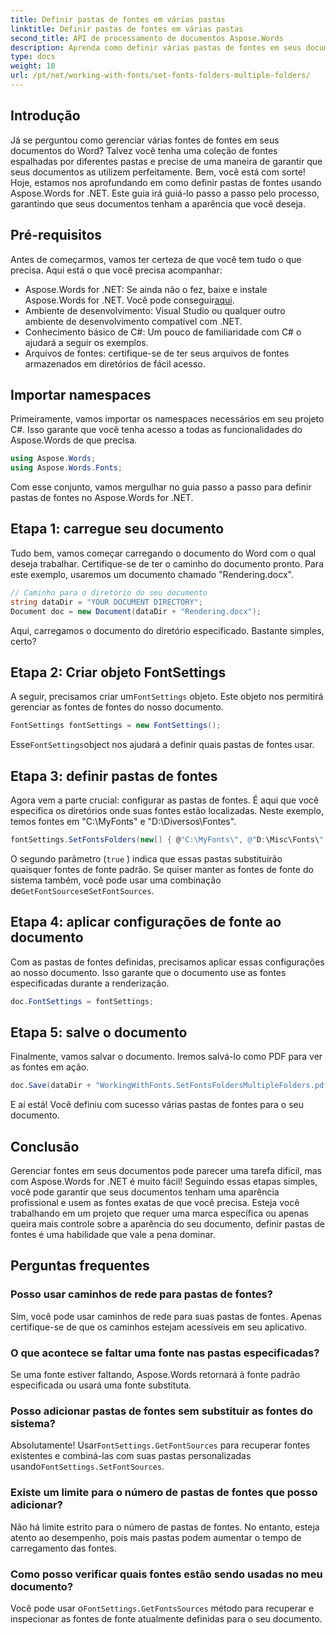 ```yaml
---
title: Definir pastas de fontes em várias pastas
linktitle: Definir pastas de fontes em várias pastas
second_title: API de processamento de documentos Aspose.Words
description: Aprenda como definir várias pastas de fontes em seus documentos do Word usando Aspose.Words for .NET. Este guia passo a passo garante que seus documentos usem as fontes exatas que você precisa.
type: docs
weight: 10
url: /pt/net/working-with-fonts/set-fonts-folders-multiple-folders/
---
```

## Introdução

Já se perguntou como gerenciar várias fontes de fontes em seus documentos do Word? Talvez você tenha uma coleção de fontes espalhadas por diferentes pastas e precise de uma maneira de garantir que seus documentos as utilizem perfeitamente. Bem, você está com sorte! Hoje, estamos nos aprofundando em como definir pastas de fontes usando Aspose.Words for .NET. Este guia irá guiá-lo passo a passo pelo processo, garantindo que seus documentos tenham a aparência que você deseja.

## Pré-requisitos

Antes de começarmos, vamos ter certeza de que você tem tudo o que precisa. Aqui está o que você precisa acompanhar:

-  Aspose.Words for .NET: Se ainda não o fez, baixe e instale Aspose.Words for .NET. Você pode conseguir[aqui](https://releases.aspose.com/words/net/).
- Ambiente de desenvolvimento: Visual Studio ou qualquer outro ambiente de desenvolvimento compatível com .NET.
- Conhecimento básico de C#: Um pouco de familiaridade com C# o ajudará a seguir os exemplos.
- Arquivos de fontes: certifique-se de ter seus arquivos de fontes armazenados em diretórios de fácil acesso.

## Importar namespaces

Primeiramente, vamos importar os namespaces necessários em seu projeto C#. Isso garante que você tenha acesso a todas as funcionalidades do Aspose.Words de que precisa.

```csharp
using Aspose.Words;
using Aspose.Words.Fonts;
```

Com esse conjunto, vamos mergulhar no guia passo a passo para definir pastas de fontes no Aspose.Words for .NET.

## Etapa 1: carregue seu documento

Tudo bem, vamos começar carregando o documento do Word com o qual deseja trabalhar. Certifique-se de ter o caminho do documento pronto. Para este exemplo, usaremos um documento chamado "Rendering.docx".

```csharp
// Caminho para o diretório do seu documento
string dataDir = "YOUR DOCUMENT DIRECTORY";
Document doc = new Document(dataDir + "Rendering.docx");
```

Aqui, carregamos o documento do diretório especificado. Bastante simples, certo?

## Etapa 2: Criar objeto FontSettings

 A seguir, precisamos criar um`FontSettings` objeto. Este objeto nos permitirá gerenciar as fontes de fontes do nosso documento.

```csharp
FontSettings fontSettings = new FontSettings();
```

 Esse`FontSettings`object nos ajudará a definir quais pastas de fontes usar.

## Etapa 3: definir pastas de fontes

Agora vem a parte crucial: configurar as pastas de fontes. É aqui que você especifica os diretórios onde suas fontes estão localizadas. Neste exemplo, temos fontes em "C:\MyFonts\" e "D:\Diversos\Fontes\".

```csharp
fontSettings.SetFontsFolders(new[] { @"C:\MyFonts\", @"D:\Misc\Fonts\" }, true);
```

O segundo parâmetro (`true` ) indica que essas pastas substituirão quaisquer fontes de fonte padrão. Se quiser manter as fontes de fonte do sistema também, você pode usar uma combinação de`GetFontSources`e`SetFontSources`.

## Etapa 4: aplicar configurações de fonte ao documento

Com as pastas de fontes definidas, precisamos aplicar essas configurações ao nosso documento. Isso garante que o documento use as fontes especificadas durante a renderização.

```csharp
doc.FontSettings = fontSettings;
```

## Etapa 5: salve o documento

Finalmente, vamos salvar o documento. Iremos salvá-lo como PDF para ver as fontes em ação.

```csharp
doc.Save(dataDir + "WorkingWithFonts.SetFontsFoldersMultipleFolders.pdf");
```

E aí está! Você definiu com sucesso várias pastas de fontes para o seu documento.

## Conclusão

Gerenciar fontes em seus documentos pode parecer uma tarefa difícil, mas com Aspose.Words for .NET é muito fácil! Seguindo essas etapas simples, você pode garantir que seus documentos tenham uma aparência profissional e usem as fontes exatas de que você precisa. Esteja você trabalhando em um projeto que requer uma marca específica ou apenas queira mais controle sobre a aparência do seu documento, definir pastas de fontes é uma habilidade que vale a pena dominar.

## Perguntas frequentes

### Posso usar caminhos de rede para pastas de fontes?
Sim, você pode usar caminhos de rede para suas pastas de fontes. Apenas certifique-se de que os caminhos estejam acessíveis em seu aplicativo.

### O que acontece se faltar uma fonte nas pastas especificadas?
Se uma fonte estiver faltando, Aspose.Words retornará à fonte padrão especificada ou usará uma fonte substituta.

### Posso adicionar pastas de fontes sem substituir as fontes do sistema?
 Absolutamente! Usar`FontSettings.GetFontSources` para recuperar fontes existentes e combiná-las com suas pastas personalizadas usando`FontSettings.SetFontSources`.

### Existe um limite para o número de pastas de fontes que posso adicionar?
Não há limite estrito para o número de pastas de fontes. No entanto, esteja atento ao desempenho, pois mais pastas podem aumentar o tempo de carregamento das fontes.

### Como posso verificar quais fontes estão sendo usadas no meu documento?
 Você pode usar o`FontSettings.GetFontsSources` método para recuperar e inspecionar as fontes de fonte atualmente definidas para o seu documento.